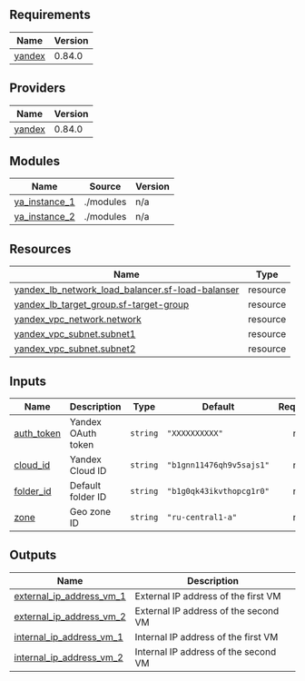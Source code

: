 <!-- BEGIN_TF_DOCS -->
## Requirements

| Name | Version |
|------|---------|
| <a name="requirement_yandex"></a> [yandex](#requirement\_yandex) | 0.84.0 |

## Providers

| Name | Version |
|------|---------|
| <a name="provider_yandex"></a> [yandex](#provider\_yandex) | 0.84.0 |

## Modules

| Name | Source | Version |
|------|--------|---------|
| <a name="module_ya_instance_1"></a> [ya\_instance\_1](#module\_ya\_instance\_1) | ./modules | n/a |
| <a name="module_ya_instance_2"></a> [ya\_instance\_2](#module\_ya\_instance\_2) | ./modules | n/a |

## Resources

| Name | Type |
|------|------|
| [yandex_lb_network_load_balancer.sf-load-balanser](https://registry.terraform.io/providers/yandex-cloud/yandex/0.84.0/docs/resources/lb_network_load_balancer) | resource |
| [yandex_lb_target_group.sf-target-group](https://registry.terraform.io/providers/yandex-cloud/yandex/0.84.0/docs/resources/lb_target_group) | resource |
| [yandex_vpc_network.network](https://registry.terraform.io/providers/yandex-cloud/yandex/0.84.0/docs/resources/vpc_network) | resource |
| [yandex_vpc_subnet.subnet1](https://registry.terraform.io/providers/yandex-cloud/yandex/0.84.0/docs/resources/vpc_subnet) | resource |
| [yandex_vpc_subnet.subnet2](https://registry.terraform.io/providers/yandex-cloud/yandex/0.84.0/docs/resources/vpc_subnet) | resource |

## Inputs

| Name | Description | Type | Default | Required |
|------|-------------|------|---------|:--------:|
| <a name="input_auth_token"></a> [auth\_token](#input\_auth\_token) | Yandex OAuth token | `string` | `"XXXXXXXXXX"` | no |
| <a name="input_cloud_id"></a> [cloud\_id](#input\_cloud\_id) | Yandex Cloud ID | `string` | `"b1gnn11476qh9v5sajs1"` | no |
| <a name="input_folder_id"></a> [folder\_id](#input\_folder\_id) | Default folder ID | `string` | `"b1g0qk43ikvthopcg1r0"` | no |
| <a name="input_zone"></a> [zone](#input\_zone) | Geo zone ID | `string` | `"ru-central1-a"` | no |

## Outputs

| Name | Description |
|------|-------------|
| <a name="output_external_ip_address_vm_1"></a> [external\_ip\_address\_vm\_1](#output\_external\_ip\_address\_vm\_1) | External IP address of the first VM |
| <a name="output_external_ip_address_vm_2"></a> [external\_ip\_address\_vm\_2](#output\_external\_ip\_address\_vm\_2) | External IP address of the second VM |
| <a name="output_internal_ip_address_vm_1"></a> [internal\_ip\_address\_vm\_1](#output\_internal\_ip\_address\_vm\_1) | Internal IP address of the first VM |
| <a name="output_internal_ip_address_vm_2"></a> [internal\_ip\_address\_vm\_2](#output\_internal\_ip\_address\_vm\_2) | Internal IP address of the second VM |
<!-- END_TF_DOCS -->
